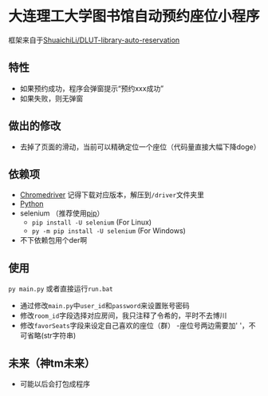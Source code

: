 # 大连理工大学图书馆自动预约座位小程序

框架来自于[ShuaichiLi/DLUT-library-auto-reservation](https://github.com/ShuaichiLi/DLUT-library-auto-reservation)

## 特性
- 如果预约成功，程序会弹窗提示“预约xxx成功”
- 如果失败，则无弹窗

## 做出的修改
- 去掉了页面的滑动，当前可以精确定位一个座位（代码量直接大幅下降doge）

## 依赖项
- [Chromedriver](https://chromedriver.chromium.org/downloads) 记得下载对应版本，解压到```/driver```文件夹里
- [Python](https://www.python.org/downloads/) 
- selenium （推荐使用[pip](https://pip.pypa.io/en/stable/installation/)）
  - ```pip install -U selenium``` (For Linux)
  - ```py -m pip install -U selenium``` (For Windows)
- 不下依赖包用个der啊

## 使用
```py main.py``` 或者直接运行```run.bat```
- 通过修改```main.py```中```user_id```和```password```来设置账号密码
- 修改```room_id```字段选择对应房间，我只注释了令希的，平时不去博川
- 修改```favorSeats```字段来设定自己喜欢的座位（群）
  -座位号两边需要加' '，不可省略(str字符串)

## 未来（神tm未来）
- 可能以后会打包成程序
